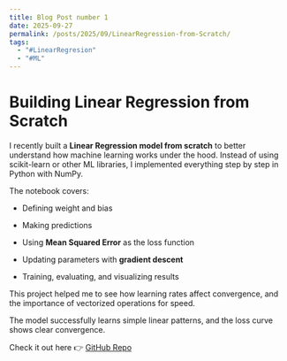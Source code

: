 ```yaml
---
title: Blog Post number 1
date: 2025-09-27
permalink: /posts/2025/09/LinearRegression-from-Scratch/
tags:
  - "#LinearRegresion"
  - "#ML"
---
```

# Building Linear Regression from Scratch

I recently built a **Linear Regression model from scratch** to better understand how machine learning works under the hood. Instead of using scikit-learn or other ML libraries, I implemented everything step by step in Python with NumPy.

The notebook covers:

- Defining weight and bias
    
- Making predictions
    
- Using **Mean Squared Error** as the loss function
    
- Updating parameters with **gradient descent**
    
- Training, evaluating, and visualizing results
    

This project helped me to see how learning rates affect convergence, and the importance of vectorized operations for speed.

The model successfully learns simple linear patterns, and the loss curve shows clear convergence. 

Check it out here 👉 [GitHub Repo](https://github.com/mohammad-javaher/LinearRegresion-model-from-scratch/blob/main/LinearRegression.ipynb)
